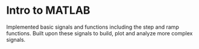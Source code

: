# Intro to MATLAB
Implemented basic signals and functions including the step and ramp functions. Built upon these signals to build, plot and analyze more complex signals.